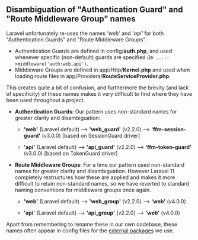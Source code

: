 ## Disambiguation of "Authentication Guard" and "Route Middleware Group" names

Laravel unfortunately re-uses the names *'web'* and *'api'* for both "Authentication Guards" and "Route Middleware Groups".

* Authentication Guards are defined in config/**auth.php**, and used whenever specific (non-default) guards are specified (ie: `...-->middleware('auth:web,api')`.
* Middleware Groups are defined in app/Http/**Kernel.php** and used when loading route files in app/Providers/**RouteServiceProvider.php**.

This creates quite a bit of confusion, and furthermore the brevity (and lack of specificity) of these names makes it very difficult to find where they have been used throughout a project.

* **Authentication Guards**:  Our pattern uses non-standard names for greater clarity and disambiguation:
  * **'web'** (Laravel default) --> **'web_guard'** (v2.2.0) --> **'ffm-session-guard'** (v3.0.0)    [based on SessionGuard driver]

  * **'api'** (Laravel default) --> **'api_guard'** (v2.2.0) --> **'ffm-token-guard'** (v3.0.0)    [based on TokenGuard driver]

* **Route Middleware Groups**:  For a time our pattern used non-standard names for greater clarity and disambiguation.  However Laravel 11 completely restructures how these are applied and makes it more difficult to retain non-standard names, so we have reverted to standard naming conventions for middleware groups once again.

  * **'web'** (Laravel default) --> **'web_group'** (v2.2.0) --> **'web'** (v4.0.0)

  * **'api'** (Laravel default) --> **'api_group'** (v2.2.0) --> **'web'** (v4.0.0)

Apart from remembering to rename these in our own codebase, these names often appear in config files for the [external packages](docs/external-package-config.md) we use.

